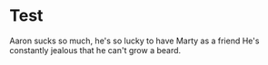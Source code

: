 # Test



Aaron sucks so much, he's so lucky to have Marty as a friend
He's constantly jealous that he can't grow a beard.
